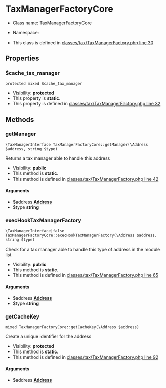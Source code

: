 TaxManagerFactoryCore
===============






* Class name: TaxManagerFactoryCore
* Namespace: 

* This class is defined in [classes/tax/TaxManagerFactory.php line 30](https://github.com/PrestaShop/PrestaShop/blob/1.6.1.1/classes/tax/TaxManagerFactory.php#30)





Properties
----------


### $cache_tax_manager

    protected mixed $cache_tax_manager





* Visibility: **protected**
* This property is **static**.
* This property is defined in [classes/tax/TaxManagerFactory.php line 32](https://github.com/PrestaShop/PrestaShop/blob/1.6.1.1/classes/tax/TaxManagerFactory.php#32)


Methods
-------


### getManager

    \TaxManagerInterface TaxManagerFactoryCore::getManager(\Address $address, string $type)

Returns a tax manager able to handle this address



* Visibility: **public**
* This method is **static**.
* This method is defined in [classes/tax/TaxManagerFactory.php line 42](https://github.com/PrestaShop/PrestaShop/blob/1.6.1.1/classes/tax/TaxManagerFactory.php#42)


#### Arguments
* $address **[Address](AddressCore)**
* $type **string**



### execHookTaxManagerFactory

    \TaxManagerInterface|false TaxManagerFactoryCore::execHookTaxManagerFactory(\Address $address, string $type)

Check for a tax manager able to handle this type of address in the module list



* Visibility: **public**
* This method is **static**.
* This method is defined in [classes/tax/TaxManagerFactory.php line 65](https://github.com/PrestaShop/PrestaShop/blob/1.6.1.1/classes/tax/TaxManagerFactory.php#65)


#### Arguments
* $address **[Address](AddressCore)**
* $type **string**



### getCacheKey

    mixed TaxManagerFactoryCore::getCacheKey(\Address $address)

Create a unique identifier for the address



* Visibility: **protected**
* This method is **static**.
* This method is defined in [classes/tax/TaxManagerFactory.php line 92](https://github.com/PrestaShop/PrestaShop/blob/1.6.1.1/classes/tax/TaxManagerFactory.php#92)


#### Arguments
* $address **[Address](AddressCore)**


